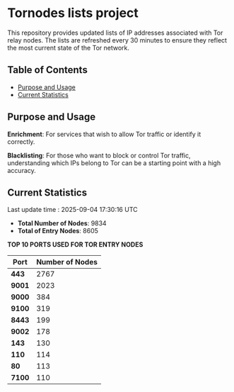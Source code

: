 # Tornodes lists project

This repository provides updated lists of IP addresses associated with Tor relay nodes. The lists are refreshed every 30 minutes to ensure they reflect the most current state of the Tor network.

## Table of Contents

- [Purpose and Usage](#purpose-and-usage)
- [Current Statistics](#current-statistics)


## Purpose and Usage

**Enrichment**: For services that wish to allow Tor traffic or identify it correctly.

**Blacklisting**: For those who want to block or control Tor traffic, understanding which IPs belong to Tor can be a starting point with a high accuracy.

## Current Statistics

Last update time : 2025-09-04 17:30:16 UTC

- **Total Number of Nodes**: 9834
- **Total of Entry Nodes**: 8605

**TOP 10 PORTS USED FOR TOR ENTRY NODES**

| **Port** | **Number of Nodes** |
|------|-----------------|
| **443**   | 2767  |
| **9001**   | 2023  |
| **9000**   | 384  |
| **9100**   | 319  |
| **8443**   | 199  |
| **9002**   | 178  |
| **143**   | 130  |
| **110**   | 114  |
| **80**   | 113  |
| **7100**   | 110  |


